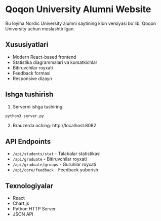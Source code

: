 # Qoqon University Alumni Website

Bu loyiha Nordic University alumni saytining klon versiyasi bo'lib, Qoqon University uchun moslashtirilgan.

## Xususiyatlari

- Modern React-based frontend
- Statistika diagrammalari va kursatkichlar
- Bitiruvchilar royxati
- Feedback formasi
- Responsive dizayn

## Ishga tushirish

1. Serverni ishga tushiring:
```bash
python3 server.py
```

2. Brauzerda oching: http://localhost:8082

## API Endpoints

- `/api/students/stat` - Talabalar statistikasi
- `/api/graduate` - Bitiruvchilar royxati
- `/api/graduate/groups` - Guruhlar royxati
- `/api/core/feedback` - Feedback yuborish

## Texnologiyalar

- React
- Chart.js
- Python HTTP Server
- JSON API
